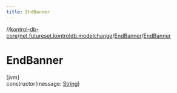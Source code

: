 ```yaml
---
title: EndBanner
---
```

//[kontrol-db-core](../../../index.html)/[net.futureset.kontroldb.modelchange](../index.html)/[EndBanner](index.html)/[EndBanner](-end-banner.html)



# EndBanner



[jvm]\
constructor(message: [String](https://kotlinlang.org/api/latest/jvm/stdlib/kotlin/-string/index.html))




